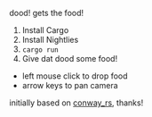 dood! gets the food!

1. Install Cargo
2. Install Nightlies
3. `cargo run`
4. Give dat dood some food!

- left mouse click to drop food
- arrow keys to pan camera

initially based on [conway_rs](https://github.com/camjackson/conway_rs),
thanks!
